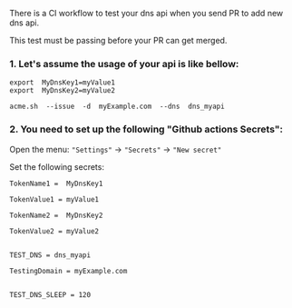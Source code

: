 
There is a CI workflow to test your dns api when you send PR to add new dns api.

This test must be passing before your PR can get merged.

### 1.  Let's assume the usage of your api is like bellow:

```
export  MyDnsKey1=myValue1
export  MyDnsKey2=myValue2

acme.sh  --issue  -d  myExample.com  --dns  dns_myapi  

```

### 2.  You need to set up the following "Github actions Secrets":

Open the menu: `"Settings"` -> `"Secrets"` -> `"New secret"`

Set the following secrets:

```
TokenName1 =  MyDnsKey1
```
```
TokenValue1 = myValue1
```
```
TokenName2 =  MyDnsKey2
```
```
TokenValue2 = myValue2
```
```

TEST_DNS = dns_myapi  
```
```
TestingDomain = myExample.com
```
```

TEST_DNS_SLEEP = 120
```


 

